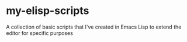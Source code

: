 # my-elisp-scripts
A collection of basic scripts that I've created in Emacs Lisp to extend the editor for specific purposes
